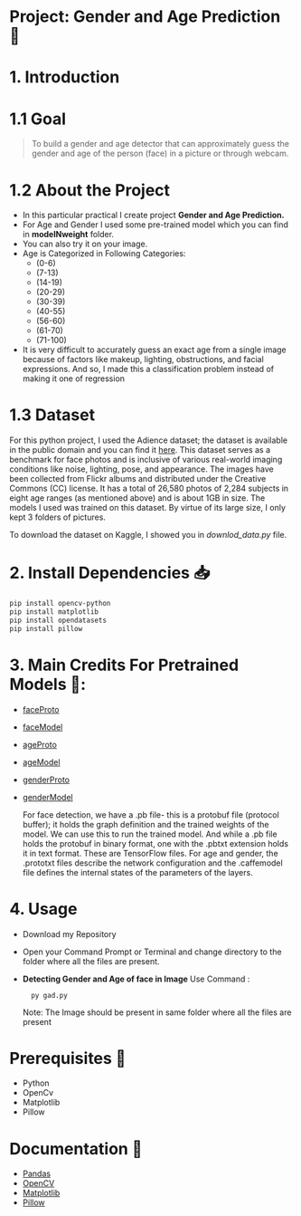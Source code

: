 # Project: Gender and Age Prediction 🏹

# 1. Introduction

# 1.1   Goal

> To build a gender and age detector that can approximately guess the gender and age of the person (face) in a picture or through webcam.

# 1.2   About the Project

* In this particular practical I create project **Gender and Age Prediction.**
* For Age and Gender I used some pre-trained model which you can find in **modelNweight** folder.
* You can also try it on your image.
* Age is Categorized in Following Categories:
  * (0-6)
  * (7-13)
  * (14-19)
  * (20-29)
  * (30-39)
  * (40-55)
  * (56-60)
  * (61-70)
  * (71-100)
* It is very difficult to accurately guess an exact age from a single image because of factors like makeup, lighting, obstructions, and facial expressions. And so, I made this a classification problem instead of making it one of regression

# 1.3  Dataset

For this python project, I used the Adience dataset; the dataset is available in the public domain and you can find it [here](https://www.kaggle.com/ttungl/adience-benchmark-gender-and-age-classification). This dataset serves as a benchmark for face photos and is inclusive of various real-world imaging conditions like noise, lighting, pose, and appearance. The images have been collected from Flickr albums and distributed under the Creative Commons (CC) license. It has a total of 26,580 photos of 2,284 subjects in eight age ranges (as mentioned above) and is about 1GB in size. The models I used was trained on this dataset. By virtue of its large size, I only kept 3 folders of pictures.

To download the dataset on Kaggle, I showed you in *downlod_data.py*  file.

# 2.  Install Dependencies 📥

```bash
pip install opencv-python
pip install matplotlib
pip install opendatasets
pip install pillow
```

# 3. Main Credits For Pretrained Models 🌟:

- [faceProto](https://github.com/opencv/opencv/blob/master/samples/dnn/face_detector/opencv_face_detector.pbtxt)
- [faceModel](https://github.com/spmallick/learnopencv/blob/master/AgeGender/opencv_face_detector_uint8.pb)
- [ageProto](https://github.com/spmallick/learnopencv/blob/master/AgeGender/age_deploy.prototxt)
- [ageModel](https://github.com/GilLevi/AgeGenderDeepLearning/blob/master/models/age_net.caffemodel)
- [genderProto](https://github.com/spmallick/learnopencv/blob/master/AgeGender/gender_deploy.prototxt)
- [genderModel](https://github.com/eveningglow/age-and-gender-classification/blob/master/model/gender_net.caffemodel)

  For face detection, we have a .pb file- this is a protobuf file (protocol buffer); it holds the graph definition and the trained weights of the model. We can use this to run the trained model. And while a .pb file holds the protobuf in binary format, one with the .pbtxt extension holds it in text format. These are TensorFlow files. For age and gender, the .prototxt files describe the network configuration and the .caffemodel file defines the internal states of the parameters of the layers.

# 4. Usage

* Download my Repository
* Open your Command Prompt or Terminal and change directory to the folder where all the files are present.
* **Detecting Gender and Age of face in Image** Use Command :

  ```
    py gad.py
  ```

  Note: The Image should be present in same folder where all the files are present

# Prerequisites 🚀

* Python
* OpenCv
* Matplotlib
* Pillow

# Documentation 🎯

* [Pandas](https://pandas.pydata.org/docs/)
* [OpenCV](https://opencv.org/)
* [Matplotlib](https://matplotlib.org/stable/contents.html)
* [Pillow](https://pillow.readthedocs.io/en/stable/index.html)
